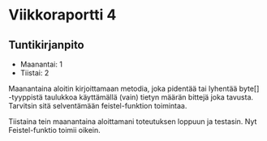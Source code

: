 # Viikkoraportti 4

## Tuntikirjanpito
* Maanantai: 1
* Tiistai: 2

Maanantaina aloitin kirjoittamaan metodia, joka pidentää tai lyhentää byte[] -tyyppistä
taulukkoa käyttämällä (vain) tietyn määrän bittejä joka tavusta. Tarvitsin sitä 
selventämään feistel-funktion toimintaa.

Tiistaina tein maanantaina aloittamani toteutuksen loppuun ja testasin. Nyt 
Feistel-funktio toimii oikein.